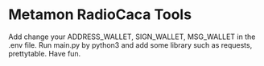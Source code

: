 # Metamon RadioCaca Tools
Add change your ADDRESS_WALLET, SIGN_WALLET, MSG_WALLET in the .env file.
Run main.py by python3 and add some library such as requests, prettytable.
Have fun.
